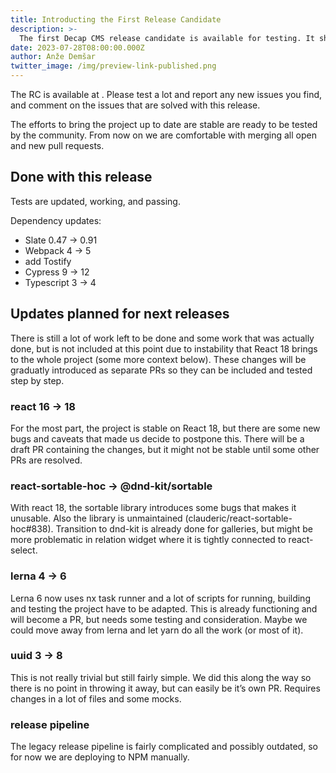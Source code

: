 ```yaml
---
title: Introducting the First Release Candidate
description: >-
  The first Decap CMS release candidate is available for testing. It ships with updated Slate, Webpack, Cypress, and Typescript, while React 18 is still in the works.
date: 2023-07-28T08:00:00.000Z
author: Anže Demšar
twitter_image: /img/preview-link-published.png
---
```

The RC is available at [](). Please test a lot and report any new issues you find, and comment on the issues that are solved with this release.

The efforts to bring the project up to date are stable are ready to be tested by the community. From now on we are comfortable with merging all open and new pull requests.

## Done with this release

Tests are updated, working, and passing.

Dependency updates:
- Slate 0.47 → 0.91
- Webpack 4 → 5
- add Tostify
- Cypress 9 → 12
- Typescript 3 → 4

## Updates planned for next releases

There is still a lot of work left to be done and some work that was actually done, but is not included at this point due to instability that React 18 brings to the whole project (some more context below). These changes will be graduatly introduced as separate PRs so they can be included and tested step by step.

### react 16 → 18

For the most part, the project is stable on React 18, but there are some new bugs and caveats that made us decide to postpone this. There will be a draft PR containing the changes, but it might not be stable until some other PRs are resolved.

### react-sortable-hoc → @dnd-kit/sortable

With react 18, the sortable library introduces some bugs that makes it unusable. Also the library is unmaintained (clauderic/react-sortable-hoc#838). Transition to dnd-kit is already done for galleries, but might be more problematic in relation widget where it is tightly connected to react-select.

### lerna 4 → 6

Lerna 6 now uses nx task runner and a lot of scripts for running, building and testing the project have to be adapted. This is already functioning and will become a PR, but needs some testing and consideration. Maybe we could move away from lerna and let yarn do all the work (or most of it).

### uuid 3 → 8

This is not really trivial but still fairly simple. We did this along the way so there is no point in throwing it away, but can easily be it’s own PR. Requires changes in a lot of files and some mocks.

### release pipeline

The legacy release pipeline is fairly complicated and possibly outdated, so for now we are deploying to NPM manually.

